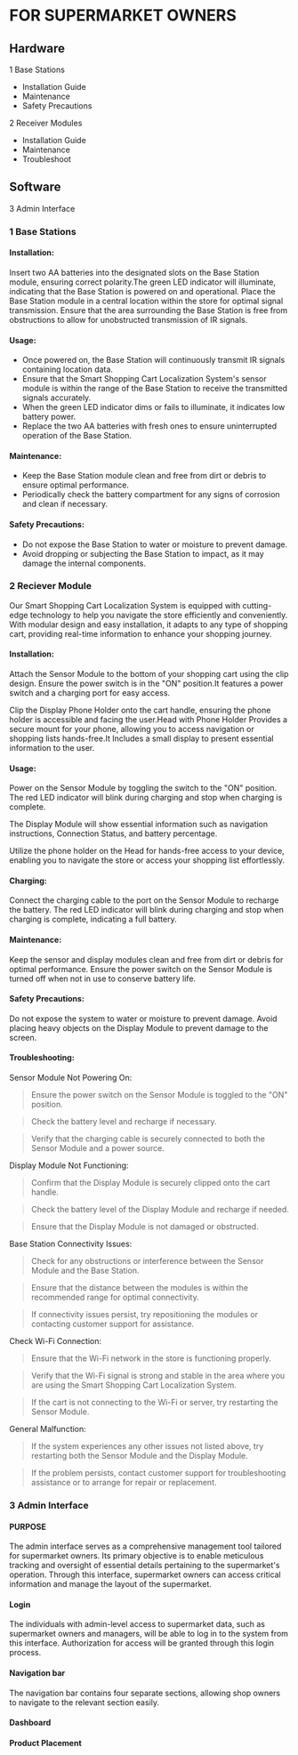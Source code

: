 # FOR SUPERMARKET OWNERS

## Hardware

1 Base Stations

* Installation Guide
* Maintenance
* Safety Precautions

2 Receiver Modules

* Installation Guide
* Maintenance
* Troubleshoot

## Software

3 Admin Interface


### 1 Base Stations

#### Installation:

Insert two AA batteries into the designated slots on the Base Station module, ensuring correct polarity.The green LED indicator will illuminate, indicating that the Base Station is powered on and operational.
Place the Base Station module in a central location within the store for optimal signal transmission.
Ensure that the area surrounding the Base Station is free from obstructions to allow for unobstructed transmission of IR signals.


#### Usage:

* Once powered on, the Base Station will continuously transmit IR signals containing location data.
* Ensure that the Smart Shopping Cart Localization System's sensor module is within the range of the Base Station to receive the transmitted signals accurately.
* When the green LED indicator dims or fails to illuminate, it indicates low battery power.
* Replace the two AA batteries with fresh ones to ensure uninterrupted operation of the Base Station.

#### Maintenance:

* Keep the Base Station module clean and free from dirt or debris to ensure optimal performance.
* Periodically check the battery compartment for any signs of corrosion and clean if necessary.

#### Safety Precautions:

* Do not expose the Base Station to water or moisture to prevent damage.
* Avoid dropping or subjecting the Base Station to impact, as it may damage the internal components.

### 2 Reciever Module

Our Smart Shopping Cart Localization System is equipped with cutting-edge technology to help you navigate the store efficiently and conveniently. With modular design and easy installation, it adapts to any type of shopping cart, providing real-time information to enhance your shopping journey.

#### Installation:

Attach the Sensor Module to the bottom of your shopping cart using the clip design. Ensure the power switch is in the "ON" position.It features a power switch and a charging port for easy access.

Clip the Display Phone Holder onto the cart handle, ensuring the phone holder is accessible and facing the user.Head with Phone Holder Provides a secure mount for your phone, allowing you to access navigation or shopping lists hands-free.It Includes a small display to present essential information to the user.




#### Usage:
Power on the Sensor Module by toggling the switch to the "ON" position. The red LED indicator will blink during charging and stop when charging is complete.

The Display Module will show essential information such as navigation instructions, Connection Status, and battery percentage.






Utilize the phone holder on the Head for hands-free access to your device, enabling you to navigate the store or access your shopping list effortlessly.


#### Charging:

Connect the charging cable to the port on the Sensor Module to recharge the battery.
The red LED indicator will blink during charging and stop when charging is complete, indicating a full battery.

#### Maintenance:

Keep the sensor and display modules clean and free from dirt or debris for optimal performance.
Ensure the power switch on the Sensor Module is turned off when not in use to conserve battery life.

#### Safety Precautions:

Do not expose the system to water or moisture to prevent damage.
Avoid placing heavy objects on the Display Module to prevent damage to the screen.

#### Troubleshooting:

Sensor Module Not Powering On:

> Ensure the power switch on the Sensor Module is toggled to the "ON" position.

> Check the battery level and recharge if necessary.

> Verify that the charging cable is securely connected to both the Sensor Module and a power source.

Display Module Not Functioning:

> Confirm that the Display Module is securely clipped onto the cart handle.

> Check the battery level of the Display Module and recharge if needed.

> Ensure that the Display Module is not damaged or obstructed.

Base Station Connectivity Issues:

> Check for any obstructions or interference between the Sensor Module and the Base Station.

> Ensure that the distance between the modules is within the recommended range for optimal connectivity.

> If connectivity issues persist, try repositioning the modules or contacting customer support for assistance.

Check Wi-Fi Connection:

> Ensure that the Wi-Fi network in the store is functioning properly.

> Verify that the Wi-Fi signal is strong and stable in the area where you are using the Smart Shopping Cart Localization System.

> If the cart is not connecting to the Wi-Fi or server, try restarting the Sensor Module.

 General Malfunction:

> If the system experiences any other issues not listed above, try restarting both the Sensor Module and the Display Module.

> If the problem persists, contact customer support for troubleshooting assistance or to arrange for repair or replacement.

### 3 Admin Interface

#### PURPOSE

The admin interface serves as a comprehensive management tool tailored for supermarket owners. Its primary objective is to enable meticulous tracking and oversight of essential details pertaining to the supermarket's operation. Through this interface, supermarket owners can access critical information and manage the layout of the supermarket.

#### Login

The individuals with admin-level access to supermarket data, such as supermarket owners and managers, will be able to log in to the system from this interface. Authorization for access will be granted through this login process.

#### Navigation bar

The navigation bar contains four separate sections, allowing shop owners to navigate to the relevant section easily.

#### Dashboard

#### Product Placement